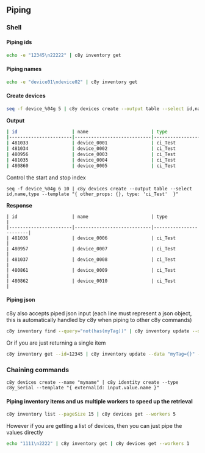 
## Piping

### Shell

#### Piping ids

```sh
echo -e "12345\n22222" | c8y inventory get
```

#### Piping names

```sh
echo -e "device01\ndevice02" | c8y inventory get
```

#### Create devices

```sh
seq -f device_%04g 5 | c8y devices create --output table --select id,name,type --template "{ other_props: {}, type: 'ci_Test'  }"
```

**Output**

```sh
| id                    | name                       | type                   |
|-----------------------|----------------------------|------------------------|
| 481033                | device_0001                | ci_Test                |
| 481034                | device_0002                | ci_Test                |
| 480956                | device_0003                | ci_Test                |
| 481035                | device_0004                | ci_Test                |
| 480860                | device_0005                | ci_Test                |
```

Control the start and stop index

```
seq -f device_%04g 6 10 | c8y devices create --output table --select id,name,type --template "{ other_props: {}, type: 'ci_Test'  }"
```

**Response**

```
| id                    | name                       | type                   |
|-----------------------|----------------------------|------------------------|
| 481036                | device_0006                | ci_Test                |
| 480957                | device_0007                | ci_Test                |
| 481037                | device_0008                | ci_Test                |
| 480861                | device_0009                | ci_Test                |
| 480862                | device_0010                | ci_Test                |
```

#### Piping json

c8y also accepts piped json input (each line must represent a json object, this is automatically handled by c8y when piping to other c8y commands)


```sh
c8y inventory find --query="not(has(myTag))" | c8y inventory update --data "myTag={}" --dry
```

Or if you are just returning a single item

```sh
c8y inventory get --id=12345 | c8y inventory update --data "myTag={}" --dry
```

### Chaining commands

```
c8y devices create --name "myname" | c8y identity create --type c8y_Serial --template "{ externalId: input.value.name }"
```

#### Piping inventory items and us multiple workers to speed up the retrieval

```sh
c8y inventory list --pageSize 15 | c8y devices get --workers 5
```

However if you are getting a list of devices, then you can just pipe the values directly

```sh
echo "1111\n2222" | c8y inventory get | c8y devices get --workers 1
```
